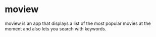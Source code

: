 # moview

moview is an app that displays a list of the most popular movies at the moment and also lets you search with keywords.
